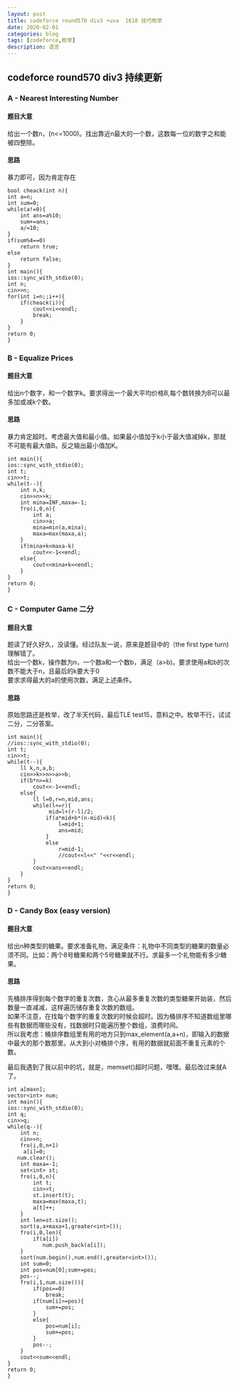 ```yaml
---
layout: post
title: codeforce round570 div3 +uva  1618 技巧枚举
date: 2020-02-01
categories: blog
tags: [codeforce,枚举]
description: 语言
---
```


## codeforce round570 div3 持续更新

### A - Nearest Interesting Number

#### 题目大意
给出一个数n，(n<=1000)。找出靠近n最大的一个数，这数每一位的数字之和能被四整除。

#### 思路
暴力即可，因为肯定存在

	bool cheack(int n){
    int a=n;
    int sum=0;
    while(a!=0){
        int ans=a%10;
        sum+=ans;
        a/=10;
    }
    if(sum%4==0)
        return true;
    else
        return false;
	}
	int main(){
    ios::sync_with_stdio(0);
    int n;
    cin>>n;
    for(int i=n;;i++){
        if(cheack(i)){
            cout<<i<<endl;
            break;
        }
    }
    return 0;
	}

### B - Equalize Prices
#### 题目大意
给出n个数字，和一个数字k。要求得出一个最大平均价格B,每个数转换为B可以最多加或减k个数。
#### 思路
暴力肯定超时。考虑最大值和最小值。如果最小值加于k小于最大值减掉k，那就不可能有最大值B。反之输出最小值加K。

	int main(){
    ios::sync_with_stdio(0);
    int t;
    cin>>t;
    while(t--){
        int n,k;
        cin>>n>>k;
        int mina=INF,maxa=-1;
        fro(i,0,n){
            int a;
            cin>>a;
            mina=min(a,mina);
            maxa=max(maxa,a);
        }
        if(mina+k<maxa-k)
            cout<<-1<<endl;
        else{
            cout<<mina+k<<endl;
        }
    }
    return 0;
	}

### C - Computer Game 二分

#### 题目大意
题读了好久好久，没读懂。经过队友一说，原来是题目中的（the first type turn)理解错了。<br>
给出一个数k，操作数为n，一个数a和一个数b，满足（a>b)。要求使用a和b的次数不能大于n，且最后的k要大于0<br>
要求求得最大的a的使用次数，满足上述条件。<br>

#### 思路
原始思路还是枚举，改了半天代码，最后TLE test15，意料之中。枚举不行，试试二分，二分答案。

	int main(){
    //ios::sync_with_stdio(0);
    int t;
    cin>>t;
    while(t--){
        ll k,n,a,b;
        cin>>k>>n>>a>>b;
        if(b*n>=k)
            cout<<-1<<endl;
        else{
            ll l=0,r=n,mid,ans;
            while(l<=r){
                 mid=l+(r-l)/2;
                if(a*mid+b*(n-mid)<k){
                    l=mid+1;
                    ans=mid;
                }
                else
                    r=mid-1;
                    //cout<<l<<" "<<r<<endl;
            }
            cout<<ans<<endl;
        }
    }
    return 0;
	}


### D - Candy Box (easy version) 
#### 题目大意
给出n种类型的糖果。要求准备礼物，满足条件：礼物中不同类型的糖果的数量必须不同。比如：两个8号糖果和两个5号糖果就不行。求最多一个礼物能有多少糖果。
#### 思路
先桶排序得到每个数字的重复次数，贪心从最多重复次数的类型糖果开始装，然后数量一直减减，这样遍历储存重复次数的数组。<br>
如果不注意，在找每个数字的重复次数的时候会超时。因为桶排序不知道数组里哪些有数据而哪些没有，找数据时只能遍历整个数组，浪费时间。<br>
所以我考虑：桶排序数组里有用的地方只到max_element(a,a+n)，即输入的数据中最大的那个数那里。从大到小对桶排个序，有用的数据就前面不重复元素的个数。<br>

最后我遇到了我以前中的坑，就是，memset()超时问题，嘿嘿。最后改过来就A了。

	int a[maxn];
	vector<int> num;
	int main(){
    ios::sync_with_stdio(0);
    int q;
    cin>>q;
    while(q--){
        int n;
        cin>>n;
        fro(i,0,n+1)
         a[i]=0;
       num.clear();
        int maxa=-1;
        set<int> st;
        fro(i,0,n){
            int t;
            cin>>t;
            st.insert(t);
            maxa=max(maxa,t);
            a[t]++;
        }
        int len=st.size();
        sort(a,a+maxa+1,greater<int>());
        fro(i,0,len){
            if(a[i])
               num.push_back(a[i]);
        }
        sort(num.begin(),num.end(),greater<int>());
        int sum=0;
        int pos=num[0];sum+=pos;
        pos--;
        fro(i,1,num.size()){
            if(pos==0)
                break;
            if(num[i]>=pos){
                sum+=pos;
            }
            else{
                pos=num[i];
                sum+=pos;
            }
            pos--;
        }
        cout<<sum<<endl;
    }
    return 0;
	}



